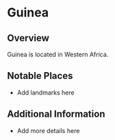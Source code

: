 # Guinea
## Overview
Guinea is located in Western Africa.

## Notable Places
- Add landmarks here

## Additional Information
- Add more details here
